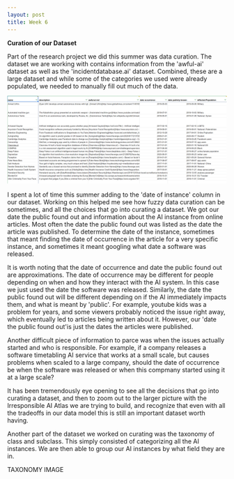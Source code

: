 ```yaml
---
layout: post
title: Week 6
---
```


**Curation of our Dataset**

Part of the research project we did this summer was data curation. The dataset we are working with contains information from the 'awful-ai' dataset as well as the 
'incidentdatabase.ai' dataset. Combined, these are a large dataset and while some of the categories we used were already populated, we needed to manually fill out much
of the data.

![Our Dataset](our_dataset.png "Our Dataset")

I spent a lot of time this summer adding to the 'date of instance' column in our dataset. Working on this helped me see how fuzzy data curation can be sometimes, and all the 
choices that go into curating a dataset. We got our date the public found out and information about the AI instance from online articles. Most often the date the public found 
out was listed as the date the article was published. To determine the date of the instance, sometimes that meant finding the date of occurrence in the article for a very specific
instance, and sometimes it meant googling what date a software was released.

It is worth noting that the date of occurrence and date the public found out are approximations. The date of occurrence may be different for people depending on when and how they
interact with the AI system. In this case we just used the date the software was released. Similarly, the date the public found out will be different depending on if the AI immediately 
impacts them, and what is meant by 'public'. For example, 
youtube kids was a problem for years, and some viewers probably noticed the issue right away, which eventually led to articles being written about it. However, our 'date the 
public found out'is just the dates the articles were published.

Another difficult piece of information to parce was when the issues actually started and who is responsible. For example, if a company releases a software timetabling AI service that works
at a small scale, but causes problems when scaled to a large company, should the date of occurrence be when the software was released or when this compmany started using it at a
large scale?

It has been tremendously eye opening to see all the decisions that go into curating a dataset, and then to zoom out to the larger picture with the Irresponsible AI Atlas we are 
trying to build, and recognize that even with all the tradeoffs in our data model this is still an important dataset worth having.

Another part of the dataset we worked on curating was the taxonomy of class and subclass. This simply consisted of categorizing all the AI instances. We are then able to group our AI 
instances by what field they are in.

TAXONOMY IMAGE
